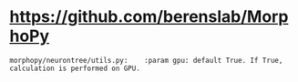 # https://github.com/berenslab/MorphoPy

```console
morphopy/neurontree/utils.py:    :param gpu: default True. If True, calculation is performed on GPU.

```
